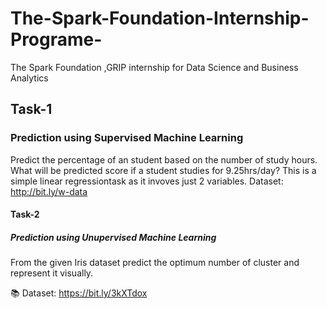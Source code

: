 # The-Spark-Foundation-Internship-Programe-
The Spark Foundation ,GRIP internship for Data Science and Business Analytics
## Task-1
### Prediction using Supervised Machine Learning
Predict the percentage of an student based on the number of study hours.
What will be predicted score if a student studies for 9.25hrs/day?
This is a simple linear regressiontask as it invoves just 2 variables.
Dataset: http://bit.ly/w-data
#### Task-2
##### Prediction using Unupervised Machine Learning
From the given Iris dataset predict the optimum number of cluster and represent it visually.

📚 Dataset: https://bit.ly/3kXTdox
